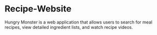 # Recipe-Website
Hungry Monster is a web application that allows users to search for meal recipes, view detailed ingredient lists, and watch recipe videos.

